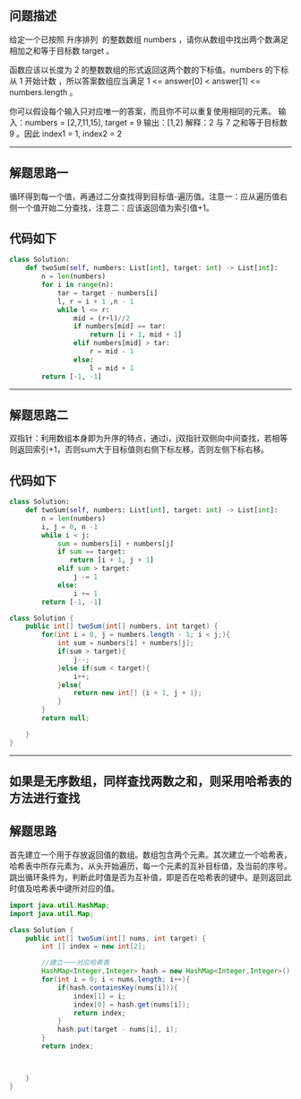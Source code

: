 ## 问题描述
给定一个已按照 升序排列  的整数数组 numbers ，请你从数组中找出两个数满足相加之和等于目标数 target 。

函数应该以长度为 2 的整数数组的形式返回这两个数的下标值。numbers 的下标 从 1 开始计数 ，所以答案数组应当满足 1 <= answer[0] < answer[1] <= numbers.length 。

你可以假设每个输入只对应唯一的答案，而且你不可以重复使用相同的元素。
输入：numbers = [2,7,11,15], target = 9
输出：[1,2]
解释：2 与 7 之和等于目标数 9 。因此 index1 = 1, index2 = 2 

---
## 解题思路一
循环得到每一个值，再通过二分查找得到目标值-遍历值。注意一：应从遍历值右侧一个值开始二分查找，注意二：应该返回值为索引值+1。
## 代码如下
```python
class Solution:
    def twoSum(self, numbers: List[int], target: int) -> List[int]:
        n = len(numbers)       
        for i in range(n):
            tar = target - numbers[i]
            l, r = i + 1 ,n - 1
            while l <= r:
                mid = (r+l)//2
                if numbers[mid] == tar:
                    return [i + 1, mid + 1]
                elif numbers[mid] > tar:
                    r = mid - 1
                else:
                    l = mid + 1
        return [-1, -1]
```
---
## 解题思路二
双指针：利用数组本身即为升序的特点，通过i，j双指针双侧向中间查找，若相等则返回索引+1，否则sum大于目标值则右侧下标左移，否则左侧下标右移。
## 代码如下
```python
class Solution:
    def twoSum(self, numbers: List[int], target: int) -> List[int]:
        n = len(numbers)
        i, j = 0, n -1
        while i < j:
            sum = numbers[i] + numbers[j]
            if sum == target:
               return [i + 1, j + 1]
            elif sum > target:
                j -= 1
            else:
                i += 1
        return [-1, -1]
```
```java
class Solution {
    public int[] twoSum(int[] numbers, int target) {
        for(int i = 0, j = numbers.length - 1; i < j;){
            int sum = numbers[i] + numbers[j];
            if(sum > target){
                j--;
            }else if(sum < target){
                i++;
            }else{
                return new int[] {i + 1, j + 1};
            }
        }
        return null;

    }
}
```
---
## 如果是无序数组，同样查找两数之和，则采用哈希表的方法进行查找
## 解题思路
首先建立一个用于存放返回值的数组。数组包含两个元素。其次建立一个哈希表，哈希表中所存元素为，从头开始遍历，每一个元素的互补目标值，及当前的序号。
跳出循环条件为，判断此时值是否为互补值，即是否在哈希表的键中。是则返回此时值及哈希表中键所对应的值。
```java
import java.util.HashMap;
import java.util.Map;

class Solution {
    public int[] twoSum(int[] nums, int target) {
        int [] index = new int[2];

        //建立一一对应哈希表
        HashMap<Integer,Integer> hash = new HashMap<Integer,Integer>();
        for(int i = 0; i < nums.length; i++){
            if(hash.containsKey(nums[i])){
                index[1] = i;
                index[0] = hash.get(nums[i]);
                return index;
            }
            hash.put(target - nums[i], i);
        }
        return index;



    }
}
```
